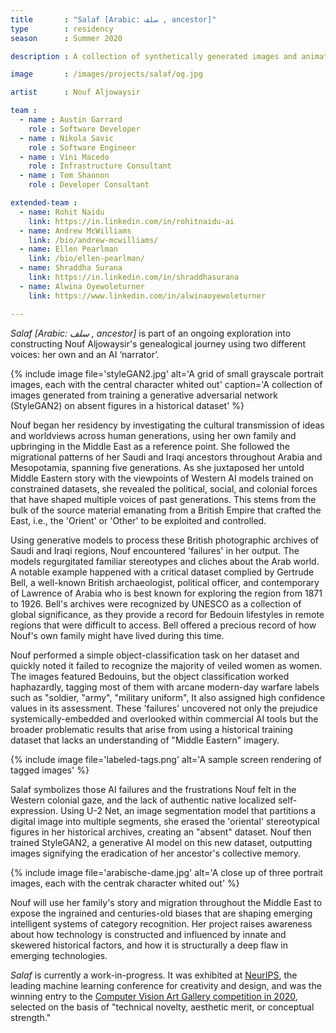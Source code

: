```yaml
---
title       : "Salaf [Arabic: سلف , ancestor]"
type        : residency
season      : Summer 2020

description : A collection of synthetically generated images and animations constructing Nouf Aljowaysir’s genealogical journey in the Middle East

image       : /images/projects/salaf/og.jpg

artist      : Nouf Aljowaysir

team :
  - name : Austin Garrard
    role : Software Developer
  - name : Nikola Savic
    role : Software Engineer
  - name : Vini Macedo
    role : Infrastructure Consultant
  - name : Tom Shannon
    role : Developer Consultant

extended-team :
  - name: Rohit Naidu
    link: https://in.linkedin.com/in/rohitnaidu-ai
  - name: Andrew McWilliams
    link: /bio/andrew-mcwilliams/
  - name: Ellen Pearlman
    link: /bio/ellen-pearlman/
  - name: Shraddha Surana
    link: https://in.linkedin.com/in/shraddhasurana
  - name: Alwina Oyewoleturner
    link: https://www.linkedin.com/in/alwinaoyewoleturner

---
```

_Salaf [Arabic: سلف , ancestor]_ is part of an ongoing exploration into constructing Nouf Aljowaysir's genealogical journey using two different voices: her own and an AI ‘narrator’.

{% include image file='styleGAN2.jpg'
   alt='A grid of small grayscale portrait images, each with the central character whited out'
   caption='A collection of images generated from training a generative adversarial network (StyleGAN2) on absent figures in a historical dataset' %}

 Nouf began her residency by investigating the cultural transmission of ideas and worldviews across human generations, using her own family and upbringing in the Middle East as a reference point. She followed the migrational patterns of her Saudi and Iraqi ancestors throughout Arabia and Mesopotamia, spanning five generations. As she juxtaposed her untold Middle Eastern story with the viewpoints of Western AI models trained on constrained datasets, she revealed the political, social, and colonial forces that have shaped multiple voices of past generations. This stems from the bulk of the source material emanating from a British Empire that crafted the East, i.e., the 'Orient' or 'Other' to be exploited and controlled.

 Using generative models to process these British photographic archives of Saudi and Iraqi regions, Nouf encountered 'failures' in her output. The models regurgitated familiar stereotypes and cliches about the Arab world. A notable example happened with a critical dataset complied by Gertrude Bell, a well-known British archaeologist, political officer, and contemporary of Lawrence of Arabia who is best known for exploring the region from 1871 to 1926. Bell's archives were recognized by UNESCO as a collection of global significance, as they provide a record for Bedouin lifestyles in remote regions that were difficult to access. Bell offered a precious record of how Nouf's own family might have lived during this time.

 Nouf performed a simple object-classification task on her dataset and quickly noted it failed to recognize the majority of veiled women as women. The images featured Bedouins, but the object classification worked haphazardly, tagging most of them with arcane modern-day warfare labels such as "soldier, "army", "military uniform", It also assigned high confidence values in its assessment. These 'failures' uncovered not only the prejudice systemically-embedded and overlooked within commercial AI tools but the broader problematic results that arise from using a historical training dataset that lacks an understanding of "Middle Eastern" imagery.

{% include image file='labeled-tags.png'
   alt='A sample screen rendering of tagged images' %}

Salaf symbolizes those AI failures and the frustrations Nouf felt in the Western colonial gaze, and the lack of authentic native localized self-expression. Using U-2 Net, an image segmentation model that partitions a digital image into multiple segments, she erased the 'oriental' stereotypical figures in her historical archives, creating an "absent" dataset. Nouf then trained StyleGAN2, a generative AI model on this new dataset, outputting images signifying the eradication of her ancestor's collective memory.

{% include image file='arabische-dame.jpg'
   alt='A close up of three portrait images, each with the centrak character whited out' %}

Nouf will use her family's story and migration throughout the Middle East to expose the ingrained and centuries-old biases that are shaping emerging intelligent systems of category recognition. Her project raises awareness about how technology is constructed and influenced by innate and skewered historical factors, and how it is structurally a deep flaw in emerging technologies.

_Salaf_ is currently a work-in-progress. It was exhibited at [NeurIPS](http://www.aiartonline.com/highlights-2020/nouf-aljowaysir/), the leading machine learning conference for creativity and design, and was the winning entry to the [Computer Vision Art Gallery competition in 2020](https://computervisionart.com/), selected on the basis of "technical novelty, aesthetic merit, or conceptual strength."
